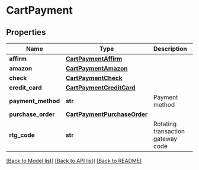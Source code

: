 # CartPayment

## Properties
Name | Type | Description | Notes
------------ | ------------- | ------------- | -------------
**affirm** | [**CartPaymentAffirm**](CartPaymentAffirm.md) |  | [optional] 
**amazon** | [**CartPaymentAmazon**](CartPaymentAmazon.md) |  | [optional] 
**check** | [**CartPaymentCheck**](CartPaymentCheck.md) |  | [optional] 
**credit_card** | [**CartPaymentCreditCard**](CartPaymentCreditCard.md) |  | [optional] 
**payment_method** | **str** | Payment method | [optional] 
**purchase_order** | [**CartPaymentPurchaseOrder**](CartPaymentPurchaseOrder.md) |  | [optional] 
**rtg_code** | **str** | Rotating transaction gateway code | [optional] 

[[Back to Model list]](../README.md#documentation-for-models) [[Back to API list]](../README.md#documentation-for-api-endpoints) [[Back to README]](../README.md)


